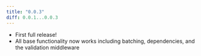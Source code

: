 ```yaml
---
title: "0.0.3"
diff: 0.0.1...0.0.3
---
```


* First full release!
* All base functionality now works including batching, dependencies, and the validation middleware
